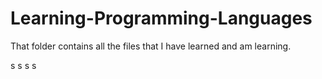 # Learning-Programming-Languages
That folder contains all the files that I have learned and am learning.

s
s
s
s
